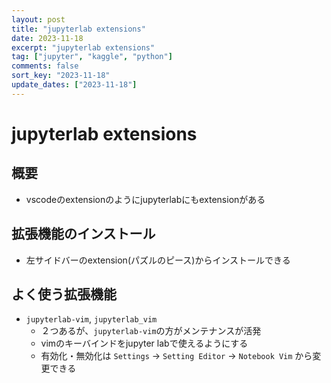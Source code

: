 ```yaml
---
layout: post
title: "jupyterlab extensions"
date: 2023-11-18
excerpt: "jupyterlab extensions"
tag: ["jupyter", "kaggle", "python"]
comments: false
sort_key: "2023-11-18"
update_dates: ["2023-11-18"]
---
```


# jupyterlab extensions

## 概要
 - vscodeのextensionのようにjupyterlabにもextensionがある

## 拡張機能のインストール
 - 左サイドバーのextension(パズルのピース)からインストールできる

## よく使う拡張機能
 - `jupyterlab-vim`, `jupyterlab_vim`
   - ２つあるが、`jupyterlab-vim`の方がメンテナンスが活発
   - vimのキーバインドをjupyter labで使えるようにする
   - 有効化・無効化は `Settings` -> `Setting Editor` -> `Notebook Vim` から変更できる
